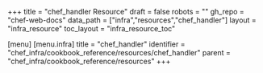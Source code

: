+++
title = "chef_handler Resource"
draft = false
robots = ""
gh_repo = "chef-web-docs"
data_path = ["infra","resources","chef_handler"]
layout = "infra_resource"
toc_layout = "infra_resource_toc"

[menu]
  [menu.infra]
    title = "chef_handler"
    identifier = "chef_infra/cookbook_reference/resources/chef_handler"
    parent = "chef_infra/cookbook_reference/resources"
+++

<!-- The contents of this page are automatically generated from the chef_handler.yaml file in the data directory. -->
<!-- To suggest a change, edit the https://github.com/chef/chef/blob/master/lib/chef/resource/chef_handler.rb file
      and submit a pull request to the https://github.com/chef/chef repository. -->
